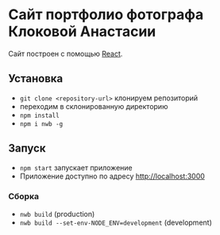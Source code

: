 # Сайт портфолио фотографа Клоковой Анастасии

Сайт построен с помощью [React](https://facebook.github.io/react/).

## Установка

* `git clone <repository-url>` клонируем репозиторий
* переходим в склонированную директорию
* `npm install`
* `npm i nwb -g`

## Запуск

* `npm start` запускает приложение
* Приложение доступно по адресу [http://localhost:3000](http://localhost:3000)

### Сборка

* `nwb build` (production)
* `nwb build --set-env-NODE_ENV=development` (development)
